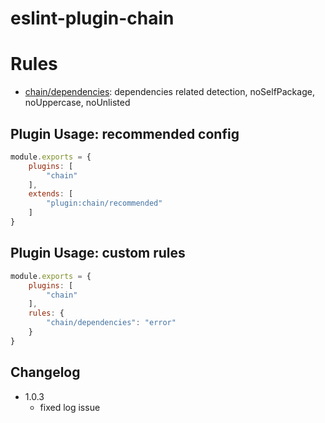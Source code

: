 # eslint-plugin-chain

# Rules
- [chain/dependencies](lib/rules/dependencies.md): dependencies related detection, noSelfPackage, noUppercase, noUnlisted


## Plugin Usage: recommended config
```js
module.exports = {
    plugins: [
        "chain"
    ],
    extends: [
        "plugin:chain/recommended"
    ]
}
```

## Plugin Usage: custom rules
```js
module.exports = {
    plugins: [
        "chain"
    ],
    rules: {
        "chain/dependencies": "error"
    }
}
```

## Changelog

+ 1.0.3
    * fixed log issue